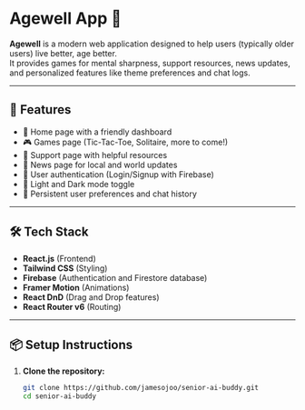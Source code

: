 # Agewell App 🌟

**Agewell** is a modern web application designed to help users (typically older users) live better, age better.  
It provides games for mental sharpness, support resources, news updates, and personalized features like theme preferences and chat logs.

---

## 🚀 Features
- 🏡 Home page with a friendly dashboard
- 🎮 Games page (Tic-Tac-Toe, Solitaire, more to come!)
- 🛟 Support page with helpful resources
- 📰 News page for local and world updates
- 👤 User authentication (Login/Signup with Firebase)
- 🌙 Light and Dark mode toggle
- 🧠 Persistent user preferences and chat history

---

## 🛠 Tech Stack
- **React.js** (Frontend)
- **Tailwind CSS** (Styling)
- **Firebase** (Authentication and Firestore database)
- **Framer Motion** (Animations)
- **React DnD** (Drag and Drop features)
- **React Router v6** (Routing)

---

## 📦 Setup Instructions

1. **Clone the repository:**
   ```bash
   git clone https://github.com/jamesojoo/senior-ai-buddy.git
   cd senior-ai-buddy
